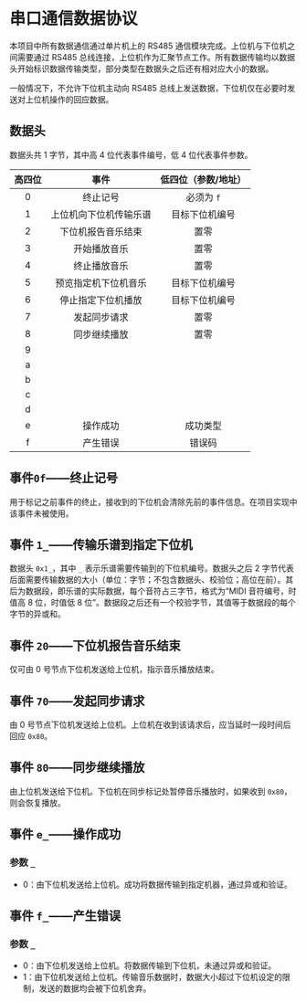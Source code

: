 # 串口通信数据协议
本项目中所有数据通信通过单片机上的 RS485 通信模块完成。上位机与下位机之间需要通过 RS485 总线连接，上位机作为汇聚节点工作。所有数据传输均以数据头开始标识数据传输类型，部分类型在数据头之后还有相对应大小的数据。

一般情况下，不允许下位机主动向 RS485 总线上发送数据，下位机仅在必要时发送对上位机操作的回应数据。

## 数据头
数据头共 1 字节，其中高 4 位代表事件编号，低 4 位代表事件参数。

| 高四位 | 事件 | 低四位（参数/地址） |
| :---: | :---: | :---: |
| 0 | 终止记号 | 必须为 `f` |
| 1 | 上位机向下位机传输乐谱 | 目标下位机编号 |
| 2 | 下位机报告音乐结束 | 置零 |
| 3 | 开始播放音乐 | 置零 |
| 4 | 终止播放音乐 | 置零 |
| 5 | 预览指定机下位机音乐 | 目标下位机编号 |
| 6 | 停止指定下位机播放 | 目标下位机编号 |
| 7 | 发起同步请求 | 置零 |
| 8 | 同步继续播放 | 置零 |
| 9 |  |  |
| a |  |  |
| b |  |  |
| c |  |  |
| d |  |  |
| e | 操作成功 | 成功类型 |
| f | 产生错误 | 错误码 |

## 事件`0f`——终止记号
用于标记之前事件的终止，接收到的下位机会清除先前的事件信息。在项目实现中该事件未被使用。

## 事件 `1_`——传输乐谱到指定下位机
数据头 `0x1_`，其中 `_` 表示乐谱需要传输到的下位机编号。数据头之后 2 字节代表后面需要传输数据的大小（单位：字节；不包含数据头、校验位；高位在前）。其后为数据段，即乐谱的实际数据，每个音符占三字节，格式为“MIDI 音符编号，时值高 8 位，时值低 8 位”。数据段之后还有一个校验字节，其值等于数据段的每个字节的异或和。

## 事件 `20`——下位机报告音乐结束
仅可由 0 号节点下位机发送给上位机，指示音乐播放结束。

## 事件 `70`——发起同步请求
由 0 号节点下位机发送给上位机。上位机在收到该请求后，应当延时一段时间后回应 `0x80`。

## 事件 `80`——同步继续播放
由上位机发送给下位机。下位机在同步标记处暂停音乐播放时，如果收到 `0x80`，则会恢复播放。

## 事件 `e_`——操作成功
### 参数 `_`
- 0：由下位机发送给上位机。成功将数据传输到指定机器，通过异或和验证。

## 事件 `f_`——产生错误
### 参数 `_`
- 0：由下位机发送给上位机。将数据传输到下位机，未通过异或和验证。
- 1：由下位机发送给上位机。传输音乐数据时，数据大小超过下位机设定的限制，发送的数据均会被下位机舍弃。
